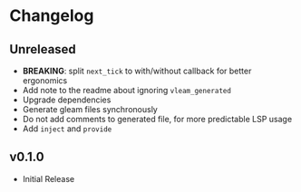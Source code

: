 # Changelog

## Unreleased

- **BREAKING**: split `next_tick` to with/without callback for better ergonomics
- Add note to the readme about ignoring `vleam_generated`
- Upgrade dependencies
- Generate gleam files synchronously
- Do not add comments to generated file, for more predictable LSP usage
- Add `inject` and `provide`

## v0.1.0

- Initial Release
